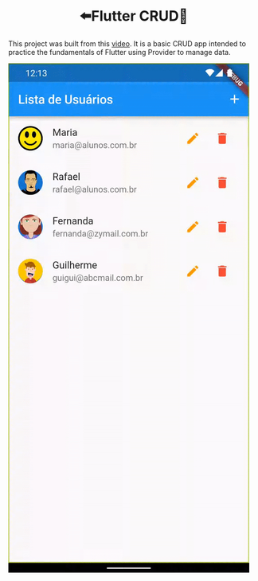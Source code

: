 <h1 align="center">⬅️Flutter CRUD🎯️</h1>

<p>
  This project was built from this <a href="https://www.youtube.com/watch?v=ViahqKZzZ7Y">video</a>. It is a basic CRUD app intended to practice the fundamentals of Flutter using Provider to manage data.
<p>

<img src=".docs/screenshot.gif" alt="Flutter CRUD screenshot">